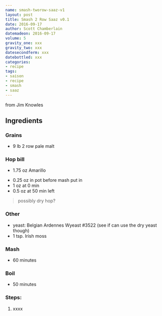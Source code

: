 ```yaml
---
name: smash-tworow-saaz-v1
layout: post
title: Smash 2 Row Saaz v0.1
date: 2016-09-17
author: Scott Chamberlain
datemadeon: 2016-09-17
volume: 5
gravity_one: xxx
gravity_two: xxx
datesecondferm: xxx
datebottled: xxx
categories:
- recipe
tags:
- saison
- recipe
- smash
- saaz
---
```


from Jim Knowles

## Ingredients

### Grains

+ 9 lb 2 row pale malt

### Hop bill

+ 1.75 oz Amarillo
* 0.25 oz in pot before mash put in
* 1 oz at 0 min
* 0.5 oz at 50 min left

> possibly dry hop?

### Other

* yeast: Belgian Ardennes Wyeast #3522 (see if can use the dry yeast though)
* 1 tsp. Irish moss

### Mash

* 60 minutes

### Boil

* 50 minutes

### Steps:

1. xxxx
